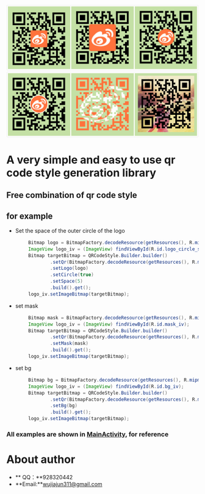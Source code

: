 ![](images/1.jpg)
![](images/2.jpg)
# A very simple and easy to use qr code style generation library

## Free combination of qr code style

## for example

* Set the space of the outer circle of the logo
```java
        Bitmap logo = BitmapFactory.decodeResource(getResources(), R.mipmap.logo);
        ImageView logo_iv = (ImageView) findViewById(R.id.logo_circle_space_iv);
        Bitmap targetBitmap = QRCodeStyle.Builder.builder()
                .setQr(BitmapFactory.decodeResource(getResources(), R.mipmap.qr))
                .setLogo(logo)
                .setCircle(true)
                .setSpace(5)
                .build().get();
        logo_iv.setImageBitmap(targetBitmap);
```
* set mask
```java
        Bitmap mask = BitmapFactory.decodeResource(getResources(), R.mipmap.logo);
        ImageView logo_iv = (ImageView) findViewById(R.id.mask_iv);
        Bitmap targetBitmap = QRCodeStyle.Builder.builder()
                .setQr(BitmapFactory.decodeResource(getResources(), R.mipmap.qr))
                .setMask(mask)
                .build().get();
        logo_iv.setImageBitmap(targetBitmap);
```
* set bg
```java
        Bitmap bg = BitmapFactory.decodeResource(getResources(), R.mipmap.bg);
        ImageView logo_iv = (ImageView) findViewById(R.id.bg_iv);
        Bitmap targetBitmap = QRCodeStyle.Builder.builder()
                .setQr(BitmapFactory.decodeResource(getResources(), R.mipmap.qr))
                .setBg(bg)
                .build().get();
        logo_iv.setImageBitmap(targetBitmap);
```

### All examples are shown in [MainActivity](QRCodeStyle/app/src/main/java/com/wjj/easy/qrcodestyleHelper/MainActivity.java), for reference

# About author
* ** QQ：**928320442
* **Email:**wujiajun311@gmail.com
